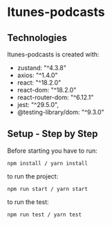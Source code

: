 # Itunes-podcasts
## Technologies
Itunes-podcasts is created with:
 *  zustand: "^4.3.8"
 *  axios: "^1.4.0"
 *  react: "^18.2.0"
 *  react-dom: "^18.2.0"
 *  react-router-dom: "^6.12.1"
 *  jest: "^29.5.0",
 *  @testing-library/dom: "^9.3.0"

## Setup - Step by Step
Before starting you have to run:

``` 
npm install / yarn install
```

to run the project:

```
npm run start / yarn start
```

to run the test:

```
npm run test / yarn test
```
